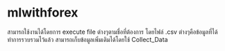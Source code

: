 # mlwithforex
สามารถใช้งานได้โดยการ execute file ต่างๆตามชื่อที่ต้องการ
โดยไฟล์ .csv ต่างๆคือข้อมูลที่ได้ทำการรวบรวมไว้แล้ว
สามารถเก็บข้อมูลเพิ่มเติมได้โดยใช้ Collect_Data
